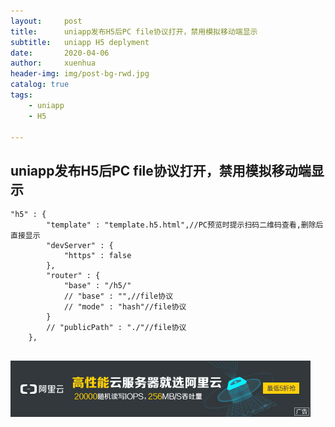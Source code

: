```yaml
---
layout:     post
title:      uniapp发布H5后PC file协议打开，禁用模拟移动端显示
subtitle:   uniapp H5 deplyment
date:       2020-04-06
author:     xuenhua
header-img: img/post-bg-rwd.jpg
catalog: true
tags:
    - uniapp
    - H5

---
```


## uniapp发布H5后PC file协议打开，禁用模拟移动端显示

```
"h5" : {
        "template" : "template.h5.html",//PC预览时提示扫码二维码查看,删除后直接显示
        "devServer" : {
            "https" : false
        },
        "router" : {
            "base" : "/h5/"
			// "base" : "",//file协议
			// "mode" : "hash"//file协议
        }
		// "publicPath" : "./"//file协议
    },
 
```

[![](https://github.com/xuenhua/xuenhua/blob/master/img/ads/ali.jpg?raw=true)](https://s.click.taobao.com/t?e=m%3D2%26s%3D7ngZThCwaCUcQipKwQzePCperVdZeJviEViQ0P1Vf2kguMN8XjClAkIrrC3KoeznlGm4gdHtBuLzb2M2f%2FoaoHRTtLCoLbOHFQZVrNNFjh9uK2ud60h6lE1WovaI4eZxiYWStHE%2B0ceFSvfO0N66nzO5MaXTjVACe2l9FrhMrdPv%2BfHIT3CFRNdvthxiSWPsdnn9YK8Mk5jfleFWJLnarYaVo1qVTQzCfw%2F8dhe%2BNbDGDmntuH4VtA%3D%3D)
